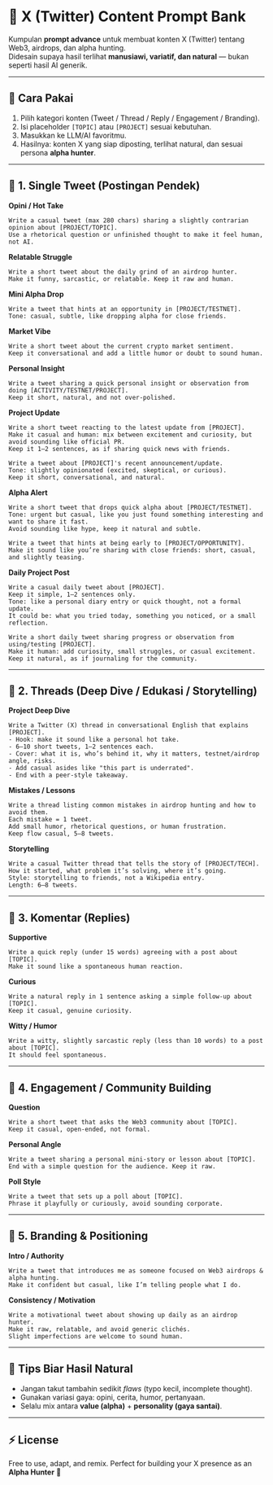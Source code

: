 # 📝 X (Twitter) Content Prompt Bank

Kumpulan **prompt advance** untuk membuat konten X (Twitter) tentang Web3, airdrops, dan alpha hunting.\
Didesain supaya hasil terlihat **manusiawi, variatif, dan natural** — bukan seperti hasil AI generik.

---

## 🚀 Cara Pakai

1. Pilih kategori konten (Tweet / Thread / Reply / Engagement / Branding).
2. Isi placeholder `[TOPIC]` atau `[PROJECT]` sesuai kebutuhan.
3. Masukkan ke LLM/AI favoritmu.
4. Hasilnya: konten X yang siap diposting, terlihat natural, dan sesuai persona **alpha hunter**.

---

## 🔹 1. Single Tweet (Postingan Pendek)

**Opini / Hot Take**

```
Write a casual tweet (max 280 chars) sharing a slightly contrarian opinion about [PROJECT/TOPIC].
Use a rhetorical question or unfinished thought to make it feel human, not AI.
```

**Relatable Struggle**

```
Write a short tweet about the daily grind of an airdrop hunter.
Make it funny, sarcastic, or relatable. Keep it raw and human.
```

**Mini Alpha Drop**

```
Write a tweet that hints at an opportunity in [PROJECT/TESTNET].
Tone: casual, subtle, like dropping alpha for close friends.
```

**Market Vibe**

```
Write a short tweet about the current crypto market sentiment.
Keep it conversational and add a little humor or doubt to sound human.
```

**Personal Insight**

```
Write a tweet sharing a quick personal insight or observation from doing [ACTIVITY/TESTNET/PROJECT].
Keep it short, natural, and not over-polished.
```

**Project Update**

```
Write a short tweet reacting to the latest update from [PROJECT].  
Make it casual and human: mix between excitement and curiosity, but avoid sounding like official PR.  
Keep it 1–2 sentences, as if sharing quick news with friends.
```

```
Write a tweet about [PROJECT]'s recent announcement/update.  
Tone: slightly opinionated (excited, skeptical, or curious).  
Keep it short, conversational, and natural.
```

**Alpha Alert**

```
Write a short tweet that drops quick alpha about [PROJECT/TESTNET].  
Tone: urgent but casual, like you just found something interesting and want to share it fast.  
Avoid sounding like hype, keep it natural and subtle.
```

```
Write a tweet that hints at being early to [PROJECT/OPPORTUNITY].  
Make it sound like you’re sharing with close friends: short, casual, and slightly teasing.
```

**Daily Project Post**

```
Write a casual daily tweet about [PROJECT].  
Keep it simple, 1–2 sentences only.  
Tone: like a personal diary entry or quick thought, not a formal update.  
It could be: what you tried today, something you noticed, or a small reflection.
```

```
Write a short daily tweet sharing progress or observation from using/testing [PROJECT].  
Make it human: add curiosity, small struggles, or casual excitement.  
Keep it natural, as if journaling for the community.
```

---

## 🔹 2. Threads (Deep Dive / Edukasi / Storytelling)

**Project Deep Dive**

```
Write a Twitter (X) thread in conversational English that explains [PROJECT].
- Hook: make it sound like a personal hot take.
- 6–10 short tweets, 1–2 sentences each.
- Cover: what it is, who’s behind it, why it matters, testnet/airdrop angle, risks.
- Add casual asides like "this part is underrated".
- End with a peer-style takeaway.
```

**Mistakes / Lessons**

```
Write a thread listing common mistakes in airdrop hunting and how to avoid them.
Each mistake = 1 tweet.
Add small humor, rhetorical questions, or human frustration.
Keep flow casual, 5–8 tweets.
```

**Storytelling**

```
Write a casual Twitter thread that tells the story of [PROJECT/TECH].
How it started, what problem it’s solving, where it’s going.
Style: storytelling to friends, not a Wikipedia entry.
Length: 6–8 tweets.
```

---

## 🔹 3. Komentar (Replies)

**Supportive**

```
Write a quick reply (under 15 words) agreeing with a post about [TOPIC].
Make it sound like a spontaneous human reaction.
```

**Curious**

```
Write a natural reply in 1 sentence asking a simple follow-up about [TOPIC].
Keep it casual, genuine curiosity.
```

**Witty / Humor**

```
Write a witty, slightly sarcastic reply (less than 10 words) to a post about [TOPIC].
It should feel spontaneous.
```

---

## 🔹 4. Engagement / Community Building

**Question**

```
Write a short tweet that asks the Web3 community about [TOPIC].
Keep it casual, open-ended, not formal.
```

**Personal Angle**

```
Write a tweet sharing a personal mini-story or lesson about [TOPIC].
End with a simple question for the audience. Keep it raw.
```

**Poll Style**

```
Write a tweet that sets up a poll about [TOPIC].
Phrase it playfully or curiously, avoid sounding corporate.
```

---

## 🔹 5. Branding & Positioning

**Intro / Authority**

```
Write a tweet that introduces me as someone focused on Web3 airdrops & alpha hunting.
Make it confident but casual, like I’m telling people what I do.
```

**Consistency / Motivation**

```
Write a motivational tweet about showing up daily as an airdrop hunter.
Make it raw, relatable, and avoid generic clichés.
Slight imperfections are welcome to sound human.
```

---

## 📌 Tips Biar Hasil Natural

- Jangan takut tambahin sedikit *flaws* (typo kecil, incomplete thought).
- Gunakan variasi gaya: opini, cerita, humor, pertanyaan.
- Selalu mix antara **value (alpha)** + **personality (gaya santai)**.

---

## ⚡ License

Free to use, adapt, and remix. Perfect for building your X presence as an **Alpha Hunter** 🚀

